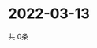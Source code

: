 # 2022-03-13
  共 0条

  <!-- BEGIN -->
  <!-- 最后更新时间Sun Mar 13 2022 22:03:45 GMT+0000 (Coordinated Universal Time) -->
  
  <!-- END -->
  
  